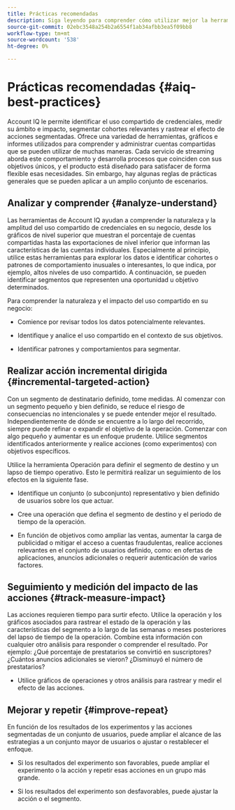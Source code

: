 ```yaml
---
title: Prácticas recomendadas
description: Siga leyendo para comprender cómo utilizar mejor la herramienta Account IQ.
source-git-commit: 02ebc3548a254b2a6554f1ab34afbb3ea5f09bb8
workflow-type: tm+mt
source-wordcount: '538'
ht-degree: 0%

---
```


# Prácticas recomendadas {#aiq-best-practices}

Account IQ le permite identificar el uso compartido de credenciales, medir su ámbito e impacto, segmentar cohortes relevantes y rastrear el efecto de acciones segmentadas. Ofrece una variedad de herramientas, gráficos e informes utilizados para comprender y administrar cuentas compartidas que se pueden utilizar de muchas maneras. Cada servicio de streaming aborda este comportamiento y desarrolla procesos que coinciden con sus objetivos únicos, y el producto está diseñado para satisfacer de forma flexible esas necesidades.  Sin embargo, hay algunas reglas de prácticas generales que se pueden aplicar a un amplio conjunto de escenarios.

## Analizar y comprender {#analyze-understand}

Las herramientas de Account IQ ayudan a comprender la naturaleza y la amplitud del uso compartido de credenciales en su negocio, desde los gráficos de nivel superior que muestran el porcentaje de cuentas compartidas hasta las exportaciones de nivel inferior que informan las características de las cuentas individuales. Especialmente al principio, utilice estas herramientas para explorar los datos e identificar cohortes o patrones de comportamiento inusuales o interesantes, lo que indica, por ejemplo, altos niveles de uso compartido. A continuación, se pueden identificar segmentos que representen una oportunidad u objetivo determinados.

Para comprender la naturaleza y el impacto del uso compartido en su negocio:

* Comience por revisar todos los datos potencialmente relevantes.

* Identifique y analice el uso compartido en el contexto de sus objetivos.

* Identificar patrones y comportamientos para segmentar.

## Realizar acción incremental dirigida {#incremental-targeted-action}

Con un segmento de destinatario definido, tome medidas. Al comenzar con un segmento pequeño y bien definido, se reduce el riesgo de consecuencias no intencionales y se puede entender mejor el resultado. Independientemente de dónde se encuentre a lo largo del recorrido, siempre puede refinar o expandir el objetivo de la operación.
Comenzar con algo pequeño y aumentar es un enfoque prudente. Utilice segmentos identificados anteriormente y realice acciones (como experimentos) con objetivos específicos.

Utilice la herramienta Operación para definir el segmento de destino y un lapso de tiempo operativo. Esto le permitirá realizar un seguimiento de los efectos en la siguiente fase.

* Identifique un conjunto (o subconjunto) representativo y bien definido de usuarios sobre los que actuar.

* Cree una operación que defina el segmento de destino y el periodo de tiempo de la operación.

* En función de objetivos como ampliar las ventas, aumentar la carga de publicidad o mitigar el acceso a cuentas fraudulentas, realice acciones relevantes en el conjunto de usuarios definido, como: en ofertas de aplicaciones, anuncios adicionales o requerir autenticación de varios factores.

<!--If necessary, gauge the affect [by measuring the impact of actions taken](#track-measure-impact).-->

## Seguimiento y medición del impacto de las acciones {#track-measure-impact}

Las acciones requieren tiempo para surtir efecto. Utilice la operación y los gráficos asociados para rastrear el estado de la operación y las características del segmento a lo largo de las semanas o meses posteriores del lapso de tiempo de la operación. Combine esta información con cualquier otro análisis para responder o comprender el resultado. Por ejemplo: ¿Qué porcentaje de prestatarios se convirtió en suscriptores? ¿Cuántos anuncios adicionales se vieron? ¿Disminuyó el número de prestatarios?

* Utilice gráficos de operaciones y otros análisis para rastrear y medir el efecto de las acciones.

## Mejorar y repetir {#improve-repeat}

En función de los resultados de los experimentos y las acciones segmentadas de un conjunto de usuarios, puede ampliar el alcance de las estrategias a un conjunto mayor de usuarios o ajustar o restablecer el enfoque.

* Si los resultados del experimento son favorables, puede ampliar el experimento o la acción y repetir esas acciones en un grupo más grande.

* Si los resultados del experimento son desfavorables, puede ajustar la acción o el segmento.

<!--

Best Practices
Account IQ enables you to maximize your business ROI, and eventually grow your subscribers and revenue by understanding subscriber usage patterns and password sharing. Read on to know how you can make the best use of Account IQ to manage credential sharing.

Analyze and understand
Authorized access of streaming services generates vast sums of data representing user activity. Use Account IQ analytics tools to explore the data and identify interesting cohorts or behavioral patterns that indicate sharing. Then, segments representing a particular opportunity or objective can be identified.

To understand nature and impact of sharing on your business:

Use Account IQ to access all relevant data.

Identify and analyze sharing in the context of your objectives.

Identify patterns and behavior to target.

Take targeted incremental action
To start small and ramp up is a prudent approach. Use previously identified segments, and take actions (as experiments) with specific objectives.

Identify a well-defined, representative subset of users in the segment to act on.

Depending on objectives such as upselling, increasing ad load, or mitigating access to fraudulent accounts, take relevant actions to include customer messaging or offers, extra ads, or requiring multi-factor authentication.

Target users are likely to respond to offers to upgrade and pay for sharing.

Align enterprise stakeholders to update strategy, such as:

Revisit partner agreements to enlist cooperation or concessions.

Simplify access and enhance the user experience for good customers.

Mitigate sharing by limiting access to obvious moochers.

If necessary, gauge the affect by measuring the impact of actions taken.

Track and measure the impact of actions
Once you have acted on some set of users within a segment, it is important to measure the effect of those actions over a subsequent period of weeks or months. For example, you would want to understand:

What percentage of borrowers converted to subscribers?

How many additional ads were viewed?

Did the number of borrowers decrease?

Account IQ's sophisticated machine learning based models help you analyze and measure the impacts of your experiments (or actions).

Improve and repeat
Based on the outcomes of your experiments and targeted actions on small groups of users, you can expand the reach of your strategies to rest of the user segment or reset the strategy and audience to act on.

Based on the usage insights from risk indices, sharing levels, and usage patterns, you can create experiments (or operations) and tailor your actions for strategic goals or desired outcomes.

If the results of the experiment are favorable, then you can scale up the experiment, and repeat those actions on a larger group.

If the results of the experiment are unfavorable, then you can adjust your action or the experiment group.

Therefore, understanding, acting, and tracking are the keys to optimally mitigate and manage credential sharing in your subscribers.
-->
